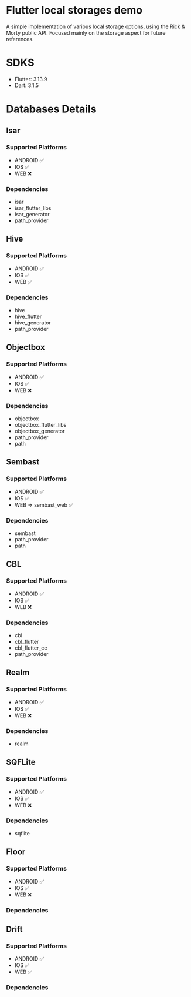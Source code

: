 # Flutter local storages demo

A simple implementation of various local storage options, using the Rick & Morty public API. Focused mainly on the storage aspect for future references.

# SDKS
- Flutter: 3.13.9
- Dart: 3.1.5

# Databases Details

## Isar
### Supported Platforms
- ANDROID ✅
- IOS ✅
- WEB ❌
### Dependencies
- isar
- isar_flutter_libs
- isar_generator
- path_provider

## Hive
### Supported Platforms
- ANDROID ✅
- IOS ✅
- WEB ✅
### Dependencies
- hive
- hive_flutter
- hive_generator
- path_provider

## Objectbox
### Supported Platforms
- ANDROID ✅
- IOS ✅
- WEB ❌
### Dependencies
- objectbox
- objectbox_flutter_libs
- objectbox_generator
- path_provider
- path

## Sembast
### Supported Platforms
- ANDROID ✅
- IOS ✅
- WEB => sembast_web ✅
### Dependencies
- sembast
- path_provider
- path

## CBL
### Supported Platforms
- ANDROID ✅
- IOS ✅
- WEB ❌
### Dependencies
- cbl
- cbl_flutter
- cbl_flutter_ce
- path_provider

## Realm
### Supported Platforms
- ANDROID ✅
- IOS ✅
- WEB ❌
### Dependencies
- realm

## SQFLite
### Supported Platforms
- ANDROID ✅
- IOS ✅
- WEB ❌
### Dependencies
- sqflite

## Floor
### Supported Platforms
- ANDROID ✅
- IOS ✅
- WEB ❌
### Dependencies

## Drift
### Supported Platforms
- ANDROID ✅
- IOS ✅
- WEB ✅
### Dependencies
